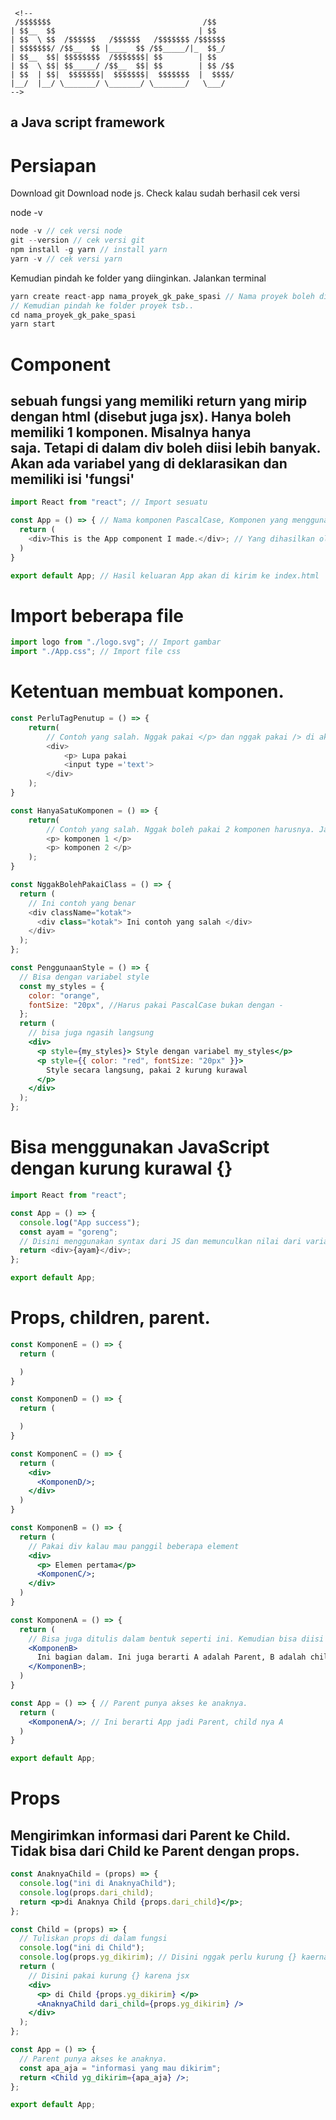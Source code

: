 ```
 <!--
 /$$$$$$$                                  /$$
| $$__  $$                                | $$
| $$  \ $$  /$$$$$$   /$$$$$$   /$$$$$$$ /$$$$$$
| $$$$$$$/ /$$__  $$ |____  $$ /$$_____/|_  $$_/
| $$__  $$| $$$$$$$$  /$$$$$$$| $$        | $$
| $$  \ $$| $$_____/ /$$__  $$| $$        | $$ /$$
| $$  | $$|  $$$$$$$|  $$$$$$$|  $$$$$$$  |  $$$$/
|__/  |__/ \_______/ \_______/ \_______/   \___/
-->
```

## a Java script framework

#

# Persiapan

Download git
Download node js.
Check kalau sudah berhasil cek versi

node -v

```js
node -v // cek versi node
git --version // cek versi git
npm install -g yarn // install yarn
yarn -v // cek versi yarn
```

Kemudian pindah ke folder yang diinginkan.
Jalankan terminal

```js
yarn create react-app nama_proyek_gk_pake_spasi // Nama proyek boleh diganti
// Kemudian pindah ke folder proyek tsb..
cd nama_proyek_gk_pake_spasi
yarn start
```

#

# Component

## sebuah fungsi yang memiliki return yang mirip dengan html (disebut juga jsx). Hanya boleh memiliki 1 komponen. Misalnya hanya <div> saja. Tetapi di dalam div boleh diisi lebih banyak. Akan ada variabel yang di deklarasikan dan memiliki isi 'fungsi'

```js
import React from "react"; // Import sesuatu

const App = () => { // Nama komponen PascalCase, Komponen yang menggunakan arrow function
  return (
    <div>This is the App component I made.</div>; // Yang dihasilkan oleh komponen App
  )
}

export default App; // Hasil keluaran App akan di kirim ke index.html
```

# Import beberapa file

```jsx
import logo from "./logo.svg"; // Import gambar
import "./App.css"; // Import file css
```

# Ketentuan membuat komponen.

```js
const PerluTagPenutup = () => {
    return(
        // Contoh yang salah. Nggak pakai </p> dan nggak pakai /> di akhir input
        <div>
            <p> Lupa pakai
            <input type ='text'>
        </div>
    );
}
```

```js
const HanyaSatuKomponen = () => {
    return(
        // Contoh yang salah. Nggak boleh pakai 2 komponen harusnya. Jadi bisa ditambain <div> dan memindahkan isinya ke dalam div
        <p> komponen 1 </p>
        <p> komponen 2 </p>
    );
}
```

```js
const NggakBolehPakaiClass = () => {
  return (
    // Ini contoh yang benar
    <div className="kotak">
      <div class="kotak"> Ini contoh yang salah </div>
    </div>
  );
};
```

```jsx
const PenggunaanStyle = () => {
  // Bisa dengan variabel style
  const my_styles = {
    color: "orange",
    fontSize: "20px", //Harus pakai PascalCase bukan dengan -
  };
  return (
    // bisa juga ngasih langsung
    <div>
      <p style={my_styles}> Style dengan variabel my_styles</p>
      <p style={{ color: "red", fontSize: "20px" }}>
        Style secara langsung, pakai 2 kurung kurawal
      </p>
    </div>
  );
};
```

# Bisa menggunakan JavaScript dengan kurung kurawal {}

```js
import React from "react";

const App = () => {
  console.log("App success");
  const ayam = "goreng";
  // Disini menggunakan syntax dari JS dan memunculkan nilai dari variabel ayam
  return <div>{ayam}</div>;
};

export default App;
```

#

# Props, children, parent.

```jsx
const KomponenE = () => {
  return (

  )
}

const KomponenD = () => {
  return (

  )
}

const KomponenC = () => {
  return (
    <div>
      <KomponenD/>;
    </div>
  )
}

const KomponenB = () => {
  return (
    // Pakai div kalau mau panggil beberapa element
    <div>
      <p> Elemen pertama</p>
      <KomponenC/>;
    </div>
  )
}

const KomponenA = () => {
  return (
    // Bisa juga ditulis dalam bentuk seperti ini. Kemudian bisa diisi di dalamnya.
    <KomponenB>
      Ini bagian dalam. Ini juga berarti A adalah Parent, B adalah child. Diperhatikan lokasi / di Tag penutup.
    </KomponenB>;
  )
}

const App = () => { // Parent punya akses ke anaknya.
  return (
    <KomponenA/>; // Ini berarti App jadi Parent, child nya A
  )
}

export default App;
```

# Props

## Mengirimkan informasi dari Parent ke Child. Tidak bisa dari Child ke Parent dengan props.

```jsx
const AnaknyaChild = (props) => {
  console.log("ini di AnaknyaChild");
  console.log(props.dari_child);
  return <p>di Anaknya Child {props.dari_child}</p>;
};

const Child = (props) => {
  // Tuliskan props di dalam fungsi
  console.log("ini di Child");
  console.log(props.yg_dikirim); // Disini nggak perlu kurung {} kaerna masih js.
  return (
    // Disini pakai kurung {} karena jsx
    <div>
      <p> di Child {props.yg_dikirim} </p>
      <AnaknyaChild dari_child={props.yg_dikirim} />
    </div>
  );
};

const App = () => {
  // Parent punya akses ke anaknya.
  const apa_aja = "informasi yang mau dikirim";
  return <Child yg_dikirim={apa_aja} />;
};

export default App;
```
